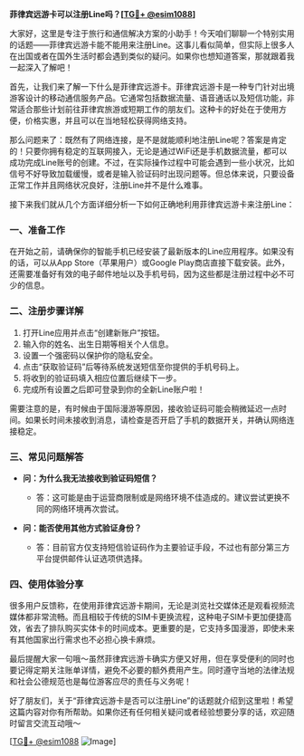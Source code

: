**菲律宾远游卡可以注册Line吗？[[TG💪+ @esim1088](https://t.me/s/esim1088)]**

大家好，这里是专注于旅行和通信解决方案的小助手！今天咱们聊聊一个特别实用的话题——菲律宾远游卡能不能用来注册Line。这事儿看似简单，但实际上很多人在出国或者在国外生活时都会遇到类似的疑问。如果你也想知道答案，那就跟着我一起深入了解吧！

首先，让我们来了解一下什么是菲律宾远游卡。菲律宾远游卡是一种专门针对出境游客设计的移动通信服务产品。它通常包括数据流量、语音通话以及短信功能，非常适合那些计划前往菲律宾旅游或短期工作的朋友们。这种卡的好处在于使用方便，价格实惠，并且可以在当地轻松获得网络支持。

那么问题来了：既然有了网络连接，是不是就能顺利地注册Line呢？答案是肯定的！只要你拥有稳定的互联网接入，无论是通过WiFi还是手机数据流量，都可以成功完成Line账号的创建。不过，在实际操作过程中可能会遇到一些小状况，比如信号不好导致加载缓慢，或者是输入验证码时出现问题等。但总体来说，只要设备正常工作并且网络状况良好，注册Line并不是什么难事。

接下来我们就从几个方面详细分析一下如何正确地利用菲律宾远游卡来注册Line：

### 一、准备工作

在开始之前，请确保你的智能手机已经安装了最新版本的Line应用程序。如果没有的话，可以从App Store（苹果用户）或Google Play商店直接下载安装。此外，还需要准备好有效的电子邮件地址以及手机号码，因为这些都是注册过程中必不可少的信息。

### 二、注册步骤详解

1. 打开Line应用并点击“创建新账户”按钮。
2. 输入你的姓名、出生日期等相关个人信息。
3. 设置一个强密码以保护你的隐私安全。
4. 点击“获取验证码”后等待系统发送短信至你提供的手机号码上。
5. 将收到的验证码填入相应位置后继续下一步。
6. 完成所有设置之后即可登录到你的全新Line账户啦！

需要注意的是，有时候由于国际漫游等原因，接收验证码可能会稍微延迟一点时间。如果长时间未接收到消息，请检查是否开启了手机的数据开关，并确认网络连接稳定。

### 三、常见问题解答

- **问：为什么我无法接收到验证码短信？**
  - 答：这可能是由于运营商限制或是网络环境不佳造成的。建议尝试更换不同的网络环境再次尝试。
  
- **问：能否使用其他方式验证身份？**
  - 答：目前官方仅支持短信验证码作为主要验证手段，不过也有部分第三方平台提供邮件认证选项供选择。

### 四、使用体验分享

很多用户反馈称，在使用菲律宾远游卡期间，无论是浏览社交媒体还是观看视频流媒体都非常流畅。而且相较于传统的SIM卡更换流程，这种电子SIM卡更加便捷高效，省去了排队购买实体卡的时间成本。更重要的是，它支持多国漫游，即使未来有其他国家出行需求也不必担心换卡麻烦。

最后提醒大家一句哦～虽然菲律宾远游卡确实方便又好用，但在享受便利的同时也要记得定期关注账单详情，避免不必要的额外费用产生。同时遵守当地的法律法规和社会公德规范也是每位游客应尽的责任与义务呢！

好了朋友们，关于“菲律宾远游卡是否可以注册Line”的话题就介绍到这里啦！希望这篇内容对你有所帮助。如果你还有任何相关疑问或者经验想要分享的话，欢迎随时留言交流互动哦～

[[TG💪+ @esim1088](https://t.me/s/esim1088) ![Image](https://i.postimg.cc/4NQfJmqS/Snipaste-2025-05-13-00-14-12.png)]